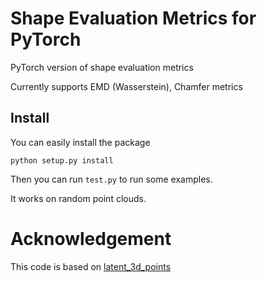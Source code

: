 # Shape Evaluation Metrics for PyTorch
PyTorch version of shape evaluation metrics

Currently supports EMD (Wasserstein), Chamfer metrics

## Install

You can easily install the package
```
python setup.py install
```

Then you can run `test.py` to run some examples. 

It works on random point clouds.
  

# Acknowledgement
This code is based on [latent_3d_points](https://github.com/optas/latent_3d_points)

